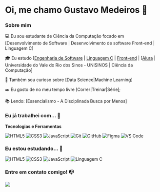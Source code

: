 # Oi, me chamo Gustavo Medeiros 👋

### Sobre mim

💻 Eu sou estudante de Ciência da Computação focado em [Desenvolvimento de Software | Desenvolvimento de software Front-end | Linguagem C]

🎓 Eu estudo [[Engenharia de Software](https://cursos.alura.com.br/formacao-engenharia-software) | [Linguagem C](https://cursos.alura.com.br/formacao-linguagem-c) | [Front-end](https://cursos.alura.com.br/formacao-html-css) | [[Alura](https://www.alura.com.br/) | Universidade do Vale do Rio dos Sinos - UNISINOS | Ciência da Computação]

🔎 Também sou curioso sobre [Data Science|Machine Learning]

✒️ Eu gosto de no meu tempo livre [Correr|Treinar|Série];

📚 Lendo: [Essencialismo - A Disciplinada Busca por Menos]

### Eu já trabalhei com... 🔧

**Tecnologias e Ferramentas**

![HTML5](https://img.shields.io/badge/html5-%23E34F26.svg?style=for-the-badge&logo=html5&logoColor=white)
![CSS3](https://img.shields.io/badge/css3-%231572B6.svg?style=for-the-badge&logo=css3&logoColor=white)
![JavaScript](https://img.shields.io/badge/javascript-%23323330.svg?style=for-the-badge&logo=javascript&logoColor=%23F7DF1E)
![Git](https://img.shields.io/badge/git-%23F05033.svg?style=for-the-badge&logo=git&logoColor=white)
![GitHub](https://img.shields.io/badge/github-%23121011.svg?style=for-the-badge&logo=github&logoColor=white)
![Figma](https://img.shields.io/badge/figma-%23F24E1E.svg?style=for-the-badge&logo=figma&logoColor=white)
![VS Code](https://img.shields.io/badge/VS%20Code-0078d7.svg?style=for-the-badge&logo=visual-studio-code&logoColor=white)


### Eu estou estudando... 🧩

![HTML5](https://img.shields.io/badge/html5-%23E34F26.svg?style=for-the-badge&logo=html5&logoColor=white)
![CSS3](https://img.shields.io/badge/css3-%231572B6.svg?style=for-the-badge&logo=css3&logoColor=white)
![JavaScript](https://img.shields.io/badge/javascript-%23323330.svg?style=for-the-badge&logo=javascript&logoColor=%23F7DF1E)
![Linguagem C](https://img.shields.io/badge/C-00599C?style=for-the-badge&logo=c&logoColor=white)

### Entre em contato comigo! 📭
<div>
<a href="https://www.linkedin.com/in/gustavo-medeirost" target="_blank"><img src="https://img.shields.io/badge/-LinkedIn-%230077B5?style=for-the-badge&logo=linkedin&logoColor=white" target="_blank"></a>   
</div>
